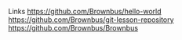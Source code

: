 Links
https://github.com/Brownbus/hello-world 
https://github.com/Brownbus/git-lesson-repository 
https://github.com/Brownbus/Brownbus

